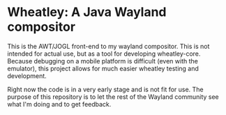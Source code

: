 # Wheatley: A Java Wayland compositor

This is the AWT/JOGL front-end to my wayland compositor.  This is not intended
for actual use, but as a tool for developing wheatley-core.  Because debugging
on a mobile platform is difficult (even with the emulator), this project allows
for much easier wheatley testing and development.

Right now the code is in a very early stage and is not fit for use.  The
purpose of this repository is to let the rest of the Wayland community see what
I'm doing and to get feedback.


